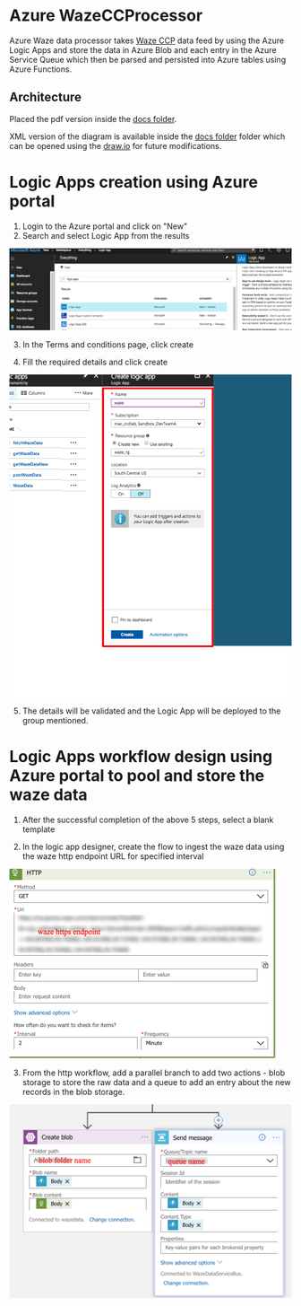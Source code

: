 # Azure WazeCCProcessor  
Azure Waze data processor takes [Waze CCP](https://www.waze.com/ccp) data feed by using the Azure Logic Apps and store the data in Azure Blob and each entry in the Azure Service Queue which then be parsed and persisted into Azure tables using Azure Functions.

## Architecture

Placed the pdf version inside the [docs folder](https://github.com/CityofDenver/WazeCCProcessorV1/blob/master/azure/docs/WazeCCPprocessorAzureV1.pdf). 

XML version of the diagram is available inside the [docs folder](https://github.com/CityofDenver/WazeCCProcessorV1/blob/master/azure/docs/WazeCCPprocessorAzureV1.xml) folder which can be opened using the [draw.io](https://www.draw.io/) for future modifications. 

# Logic Apps creation using Azure portal 
1. Login to the Azure portal and click on "New"
2. Search and select Logic App from the results 

![alt text](screenshots/LogicAppNew.png "Logic App New")

3. In the Terms and conditions page, click create

4. Fill the required details and click create 

![alt text](screenshots/LogicAppcreation.png "Logic App creation required details")

5. The details will be validated and the Logic App will be deployed to the group mentioned. 

# Logic Apps workflow design using Azure portal to pool and store the waze data
1. After the successful completion of the above 5 steps, select a blank template

2. In the logic app designer, create the flow to ingest the waze data using the waze http endpoint URL for specified interval

![alt text](screenshots/logicappdesigner-http.png "Logic App workflow design to pool waze data using HTTP")

3. From the http workflow, add a parallel branch to add two actions - blob storage to store the raw data and a queue to add an entry about the new records in the blob storage. 

![alt text](screenshots/LogicAppDesignblobqueue.png "Logic App workflow design to store data in blob and an queue to add an entry")
